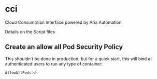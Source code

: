 # cci

Cloud Consumption Interface powered by Aria Automation

Details on the Script files 


## Create an allow all Pod Security Policy

This shouldn't be done in production, but for a quick start, this will bind all authenticated users to run any type of container:

```
AllowAllPods.sh 




